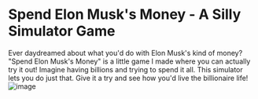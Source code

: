 # Spend Elon Musk's Money - A Silly Simulator Game

Ever daydreamed about what you'd do with Elon Musk's kind of money?  "Spend Elon Musk's Money" is a little game I made where you can actually try it out!  Imagine having billions and trying to spend it all.  This simulator lets you do just that.  Give it a try and see how you'd live the billionaire life!![image](https://github.com/user-attachments/assets/e93887e8-4913-4769-83c6-a36722635ed5)

